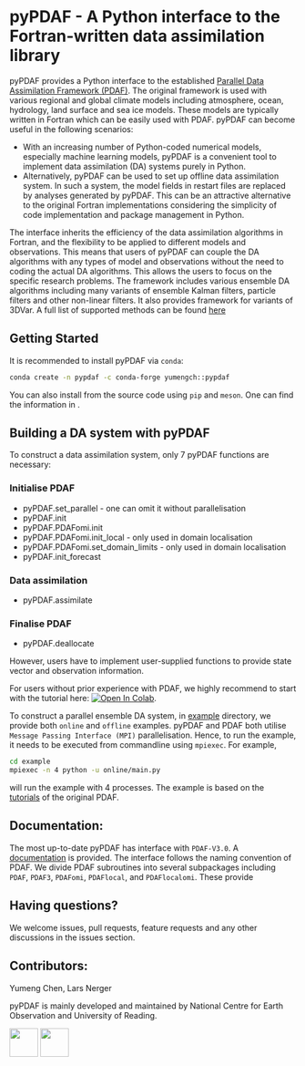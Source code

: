 # pyPDAF - A Python interface to the Fortran-written data assimilation library

pyPDAF provides a Python interface to the established
[Parallel Data Assimilation Framework (PDAF)](https://pdaf.awi.de/trac/wiki).
The original framework is used with various regional and global
climate models including atmosphere, ocean, hydrology, land surface
and sea ice models. These models are typically written in Fortran
which can be easily used with PDAF. pyPDAF can become useful
in the following scenarios:
- With an increasing number of Python-coded numerical models,
  especially machine learning models, pyPDAF is a convenient tool
  to implement data assimilation (DA) systems purely in Python.
- Alternatively, pyPDAF can be used to set up offline
  data assimilation system. In such a system, the model fields in
  restart files are replaced by analyses generated by pyPDAF.
  This can be an attractive alternative to the original Fortran
  implementations considering the simplicity of code implementation
  and package management in Python.

The interface inherits the efficiency of the data assimilation
algorithms in Fortran, and the flexibility to be applied to different
models and observations. This means that users of pyPDAF can couple
the DA algorithms with any types of model and observations without
the need to coding the actual DA algorithms. This allows the users
to focus on the specific research problems. The framework includes
various ensemble DA algorithms including many variants of ensemble
Kalman filters, particle filters and other non-linear filters.
It also provides framework for variants of 3DVar. A full list of
supported methods can be found
[here](https://pdaf.awi.de/trac/wiki/AvailableOptionsforInitPDAF)

## Getting Started
It is recommended to install pyPDAF via `conda`:
```bash
conda create -n pypdaf -c conda-forge yumengch::pypdaf
```
You can also install from the source code using `pip` and `meson`. One can
find the information in .

## Building a DA system with pyPDAF
To construct a data assimilation system, only 7 pyPDAF functions are necessary:
### Initialise PDAF
  - pyPDAF.set_parallel - one can omit it without parallelisation
  - pyPDAF.init
  - pyPDAF.PDAFomi.init
  - pyPDAF.PDAFomi.init_local - only used in domain localisation
  - pyPDAF.PDAFomi.set_domain_limits - only used in domain localisation
  - pyPDAF.init_forecast

### Data assimilation
  - pyPDAF.assimilate

### Finalise PDAF
  - pyPDAF.deallocate

However, users have to implement user-supplied functions to provide state vector
and observation information.

For users without prior experience with PDAF, we highly recommend to
start with the tutorial here:
[![Open In Colab](https://colab.research.google.com/assets/colab-badge.svg)](https://colab.research.google.com/github/yumengch/pyPDAF/).

To construct a parallel ensemble DA system,
in [example](example) directory, we provide both `online`
and `offline` examples.
pyPDAF and PDAF both utilise `Message Passing Interface (MPI)`
parallelisation. Hence, to run the example, it needs to be executed
from commandline using `mpiexec`. For example,
```bash
cd example
mpiexec -n 4 python -u online/main.py
```
will run the example with 4 processes.
The example is based on
the [tutorials](http://pdaf.awi.de/trac/wiki/FirstSteps) of the original PDAF.


## Documentation:
The most up-to-date pyPDAF has interface with ```PDAF-V3.0```.
A [documentation](https://yumengch.github.io/pyPDAF/index.html) is provided.
The interface follows the naming convention of PDAF. We divide PDAF subroutines
into several subpackages including `PDAF`, `PDAF3`, `PDAFomi`, `PDAFlocal`, and
`PDAFlocalomi`. These provide


## Having questions?
We welcome issues, pull requests, feature requests and any other discussions in the issues section.

## Contributors:
Yumeng Chen, Lars Nerger

pyPDAF is mainly developed and maintained by National Centre for Earth Observation and University of Reading.

<img src="[https://github.com/nansencenter/DAPPER/blob/master/docs/imgs/UoR-logo.png](https://github.com/nansencenter/DAPPER/blob/master/docs/images/logos/UoR-logo.png)?raw=true" height="50" /> <img src="[https://github.com/nansencenter/DAPPER/blob/master/docs/imgs/nceologo1000.png](https://github.com/nansencenter/DAPPER/blob/master/docs/images/logos/nceologo1000.png)?raw=true" height="50">
